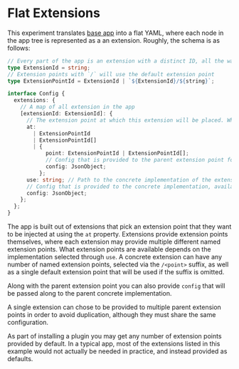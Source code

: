 # Flat Extensions

This experiment translates [base app](../00-base/App.tsx) into a flat YAML,
where each node in the app tree is represented as a an extension. Roughly, the
schema is as follows:

```ts
// Every part of the app is an extension with a distinct ID, all the way down to `'root'`
type ExtensionId = string;
// Extension points with `/` will use the default extension point
type ExtensionPointId = ExtensionId | `${ExtensionId}/${string}`;

interface Config {
  extensions: {
    // A map of all extension in the app
    [extensionId: ExtensionId]: {
      // The extension point at which this extension will be placed. What points are available depends on the parent extension
      at:
        | ExtensionPointId
        | ExtensionPointId[]
        | {
            point: ExtensionPointId | ExtensionPointId[];
            // Config that is provided to the parent extension point for how to integrate this extension into the parent
            config: JsonObject;
          };
      use: string; // Path to the concrete implementation of the extension
      // Config that is provided to the concrete implementation, available config depends on the implementation
      config: JsonObject;
    };
  };
}
```

The app is built out of extensions that pick an extension point that they want
to be injected at using the `at` property. Extensions provide extension points
themselves, where each extension may provide multiple different named extension
points. What extension points are available depends on the implementation
selected through `use`. A concrete extension can have any number of named
extension points, selected via the `/<point>` suffix, as well as a single
default extension point that will be used if the suffix is omitted.

Along with the parent extension point you can also provide `config` that will be
passed along to the parent concrete implementation.

A single extension can chose to be provided to multiple parent extension points
in order to avoid duplication, although they must share the same configuration.

As part of installing a plugin you may get any number of extension points
provided by default. In a typical app, most of the extensions listed in this
example would not actually be needed in practice, and instead provided as
defaults.

